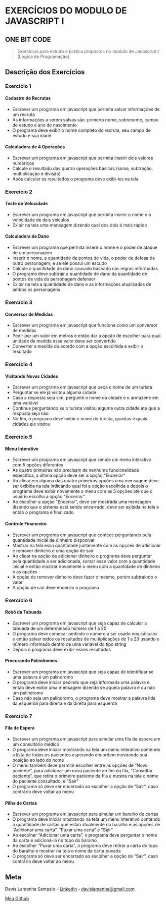 # EXERCÍCIOS DO MODULO DE JAVASCRIPT I

## ONE BIT CODE

> Exercícios para estudo e prática propostos no modulo de Javascript I (Lógica de Programação).

## Descrição dos Exercícios

### Exercício 1

#### Cadastro de Recrutas

- Escrever um programa em javascript que permita salvar informações de um recruta
- As informações a serem salvas são: primeiro nome, sobrenome, campo de estudo e ano de nascimento
- O programa deve exibir o nome completo do recruta, seu campo de estudo e sua idade

#### Calculadora de 4 Operações

- Escrever um programa em javascript que permita inserir dois valores numéricos
- Calcule o resultado das quatro operações básicas (soma, subtração, multiplicação e divisão)
- Após calcular os resultados o programa deve exibi-los na tela

### Exercício 2

#### Teste de Velocidade

- Escrever um programa em javascript que permita inserir o nome e a velocidade de dois veículos
- Exibir na tela uma mensagem dizendo qual dos dois é mais rápido

#### Calculadora de Dano

- Escrever um programa que permita inserir o nome e o poder de ataque de um personagem
- Inserir o nome, a quantidade de pontos de vida, o poder de defesa de outro personagem, e se ele possui um escudo
- Calcule a quantidade de dano causado baseado nas regras informadas
- O programa deve subtrair a quantidade de dano da quantidade de pontos de vida do personagem defensor
- Exibir na tela a quantidade de dano e as informações atualizadas de ambos os personagens

### Exercício 3

#### Conversor de Medidas

- Escrever um programa em javascript que funcione como um conversor de medidas
- Pedir por um valor em metros e então dar a opção de escolher para qual unidade de medida esse valor deve ser convertido
- Converter a medida de acordo com a opção escolhida e exibir o resultado

### Exercício 4

#### Visitando Novas Cidades

- Escrever um programa em javascript que peça o nome de um turista
- Perguntar se ele já visitou alguma cidade
- Caso a resposta seja sim, pergunte o nome da cidade e o armazene em uma variável
- Continue perguntando se o turista visitou alguma outra cidade até que a resposta seja não
- No fim, o programa deve exibir o nome do turista, quantas e quais cidades ele visitou

### Exercício 5

#### Menu Interativo

- Escrever um programa em javascript que simule um menu interativo com 5 opções diferentes
- As quatro primeiras não precisam de nenhuma funcionalidade específica, a última opção deve ser a opção “Encerrar”
- Ao clicar em alguma das quatro primeiras opções uma mensagem deve ser exibida na tela indicando qual foi a opção escolhida e depois o programa deve exibir novamente o menu com as 5 opções até que o usuário escolha a opção “Encerrar”
- Ao escolher a opção “Encerrar”, deve ser mostrada uma mensagem dizendo que o sistema está sendo encerrado, deve ser exibida na tela e então o programa é finalizado

#### Controle Financeiro

- Escrever um programa em javascript que comece perguntando pela quantidade inicial de dinheiro disponível
- Mostrar na tela essa quantidade juntamente com as opções de adicionar e remover dinheiro e uma opção de sair
- Ao clicar na opção de adicionar dinheiro o programa deve perguntar pela quantidade a ser adicionada, somar esse valor com a quantidade inicial e então mostrar novamente o menu com a quantidade de dinheiro e as opções
- A opção de remover dinheiro deve fazer o mesmo, porém subtraindo o valor
- A opção de sair deve encerrar o programa

### Exercício 6

#### Robô da Tabuada

- Escrever um programa em javascript que seja capaz de calcular a tabuada de um determinado número de 1 a 20
- O programa deve começar pedindo o número a ser usado nos cálculos e então salvar todos os resultados de multiplicações de 1 a 20 usando o número informado dentro de uma variável do tipo string
- Depois o programa deve exibir esses resultados

#### Procurando Palíndromos

- Escrever um programa em javascript que seja capaz de identificar se uma palavra é um palíndromo
- O programa deve iniciar pedindo que seja informada uma palavra e então deve exibir uma mensagem dizendo se aquela palavra é ou não um palíndromo
- Caso não seja um palíndromo, o programa deve mostrar a palavra lida da esquerda para direita e da direita para esquerda

### Exercício 7

#### Fila de Espera

- Escrever um programa em javascript para simular uma fila de espera em um consultório médico
- O programa deve iniciar mostrando na tela um menu interativo contendo a lista de todos os pacientes esperando em ordem mostrando sua posição ao lado do nome
- O menu também deve permitir escolher entre as opções de “Novo paciente”, para adicionar um novo paciente ao fim da fila, “Consultar paciente”, que retira o primeiro paciente da fila e mostra na tela o nome do paciente consultado, e “Sair”
- O programa só deve ser encerrado ao escolher a opção de “Sair”, caso contrário deve voltar ao menu

#### Pilha de Cartas

- Escrever um programa em javascript para simular um baralho de cartas
- O programa deve iniciar mostrando na tela um menu interativo contendo a quantidade de cartas que estão atualmente no baralho e as opções de “Adicionar uma carta”, “Puxar uma carta” e “Sair”
- Ao escolher “Adicionar uma carta”, o programa deve perguntar o nome da carta e adicioná-la no topo do baralho
- Ao escolher “Puxar uma carta”, o programa deve retirar a carta do topo do baralho e mostrar na tela o nome da carta puxada
- O programa só deve ser encerrado ao escolher a opção de “Sair”, caso contrário deve voltar ao menu

## Meta

Davis Lamenha Sampaio - [Linkedin](https://www.linkedin.com/in/davislamenha/) - davislamenha@gmail.com

[Meu Github](https://github.com/davislamenha)
